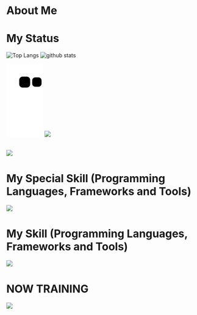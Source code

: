 # About Me

# My Status

<p align="left">
  <img alt="Top Langs" height="150px" src="https://github-readme-stats.vercel.app/api/top-langs/?username=suzuken0424&layout=compact&theme=nord" />
  <img alt="github stats" height="150px" src="https://github-readme-stats.vercel.app/api?username=suzuken0424&show_icons=true&theme=nord" />
</p>

![github-contribution-grid-snake](https://raw.githubusercontent.com/suzuken0424/suzuken0424/master/img/snake.svg)
<img src="https://github-profile-summary-cards.vercel.app/api/cards/profile-details?username=suzuken0424&theme=nord_dark"/>

<br />

<img src="https://github-profile-trophy.vercel.app/?username=suzuken0424&theme=discord&title=Commits,Repositories,Followers,Issues,Stars,PullRequest,RE&column=7&theme=nord"/>

<br />

# My Special Skill (Programming Languages, Frameworks and Tools)

<img src="https://skillicons.dev/icons?i=html,css,typescript,vue" /> <br />

# My Skill (Programming Languages, Frameworks and Tools)

<img src="https://skillicons.dev/icons?i=html,css,typescript,vue,mysql,docker,laravel,php" /> <br />

# NOW TRAINING

<img src="https://skillicons.dev/icons?i=react,next" /> <br />

<!-- # Qiita
[![My Qiita posts](https://qiita-badge.apiapi.app/s/kit_tko/posts.svg)](http://qiita.com/kit_tko)
[![My Qiita contributions](https://qiita-badge.apiapi.app/s/kit_tko/contributions.svg)](http://qiita.com/kit_tko)
[![My Qiita followers](https://qiita-badge.apiapi.app/s/kit_tko/followers.svg)](http://qiita.com/kit_tko)

![github-contribution-grid-snake](https://raw.githubusercontent.com/0123takaokeita/0123takaokeita/master/img/snake.svg)  -->
